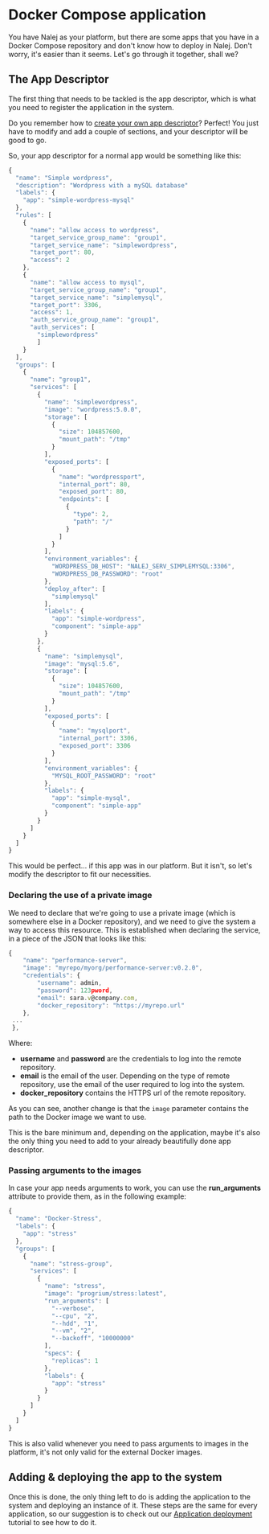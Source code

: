 # Docker Compose application

You have Nalej as your platform, but there are some apps that you have in a Docker Compose repository and don't know how to deploy in Nalej. Don't worry, it's easier than it seems. Let's go through it together, shall we?

## The App Descriptor

The first thing that needs to be tackled is the app descriptor, which is what you need to register the application in the system.

Do you remember how to [create your own app descriptor](../applications/app_descriptors.md)? Perfect! You just have to modify and add a couple of sections, and your descriptor will be good to go.

So, your app descriptor for a normal app would be something like this:

```javascript
{
  "name": "Simple wordpress",
  "description": "Wordpress with a mySQL database"
  "labels": {
    "app": "simple-wordpress-mysql"
  },
  "rules": [
    {
      "name": "allow access to wordpress",
      "target_service_group_name": "group1",
      "target_service_name": "simplewordpress",
      "target_port": 80,
      "access": 2
    },
    {
      "name": "allow access to mysql",
      "target_service_group_name": "group1",
      "target_service_name": "simplemysql",
      "target_port": 3306,
      "access": 1,
      "auth_service_group_name": "group1",
      "auth_services": [
        "simplewordpress"
        ]
    }
  ],
  "groups": [
    {
      "name": "group1",
      "services": [
        {
          "name": "simplewordpress",
          "image": "wordpress:5.0.0",
          "storage": [
            {
              "size": 104857600,
              "mount_path": "/tmp"
            }
          ],
          "exposed_ports": [
            {
              "name": "wordpressport",
              "internal_port": 80,
              "exposed_port": 80,
              "endpoints": [
                {
                  "type": 2,
                  "path": "/"
                }
              ]
            }
          ],
          "environment_variables": {
            "WORDPRESS_DB_HOST": "NALEJ_SERV_SIMPLEMYSQL:3306",
            "WORDPRESS_DB_PASSWORD": "root"
          },
          "deploy_after": [
            "simplemysql"
          ],
          "labels": {
            "app": "simple-wordpress",
            "component": "simple-app"
          }
        },
        {
          "name": "simplemysql",
          "image": "mysql:5.6",
          "storage": [
            {
              "size": 104857600,
              "mount_path": "/tmp"
            }
          ],
          "exposed_ports": [
            {
              "name": "mysqlport",
              "internal_port": 3306,
              "exposed_port": 3306
            }
          ],
          "environment_variables": {
            "MYSQL_ROOT_PASSWORD": "root"
          },
          "labels": {
            "app": "simple-mysql",
            "component": "simple-app"
          }
        }
      ]
    }
  ]
}
```

This would be perfect... if this app was in our platform. But it isn't, so let's modify the descriptor to fit our necessities.

### Declaring the use of a private image

We need to declare that we're going to use a private image (which is somewhere else in a Docker repository), and we need to give the system a way to access this resource. This is established when declaring the service, in a piece of the JSON that looks like this:

```javascript
{            
    "name": "performance-server",            
    "image": "myrepo/myorg/performance-server:v0.2.0",      
    "credentials": {         
        "username": admin,         
        "password": 123pword,         
        "email": sara.v@company.com,         
        "docker_repository": "https://myrepo.url"       
    },        
 ...     
 },
```

Where:

* **username** and **password** are the credentials to log into the remote repository.
* **email** is the email of the user. Depending on the type of remote repository, use the email of the user required to log into the system.
* **docker\_repository** contains the HTTPS url of the remote repository.

As you can see, another change is that the `image` parameter contains the path to the Docker image we want to use.

This is the bare minimum and, depending on the application, maybe it's also the only thing you need to add to your already beautifully done app descriptor.

### Passing arguments to the images

In case your app needs arguments to work, you can use the **run\_arguments** attribute to provide them, as in the following example:

```javascript
{
  "name": "Docker-Stress",
  "labels": {
    "app": "stress"
  },
  "groups": [
    {
      "name": "stress-group",
      "services": [
        {
          "name": "stress",
          "image": "progrium/stress:latest",
          "run_arguments": [
            "--verbose",
            "--cpu", "2",
            "--hdd", "1",
            "--vm", "2",
            "--backoff", "10000000"
          ],
          "specs": {
            "replicas": 1
          },
          "labels": {
            "app": "stress"
          }
        }
      ]
    }
  ]
}
```

This is also valid whenever you need to pass arguments to images in the platform, it's not only valid for the external Docker images. 

## Adding & deploying the app to the system

Once this is done, the only thing left to do is adding the application to the system and deploying an instance of it. These steps are the same for every application, so our suggestion is to check out our [Application deployment](appdeployment_wclusters.md) tutorial to see how to do it.

